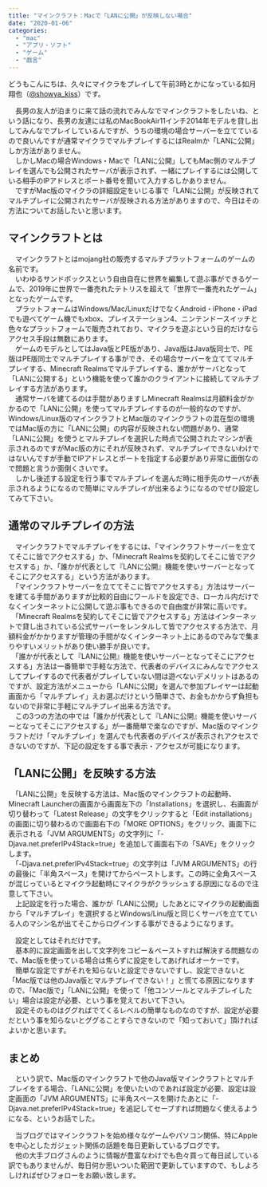 ```yaml
---
title: "マインクラフト：Macで「LANに公開」が反映しない場合"
date: "2020-01-06"
categories: 
  - "mac"
  - "アプリ・ソフト"
  - "ゲーム"
  - "戯言"
---
```


どうもこんにちは、久々にマイクラをプレイして午前3時とかになっている如月翔也（[@showya\_kiss](http://twitter.com/showya_kiss)）です。  
  
　長男の友人が泊まりに来て話の流れでみんなでマインクラフトをしたいね、という話になり、長男の友達には私のMacBookAir11インチ2014年モデルを貸し出してみんなでプレイしているんですが、うちの環境の場合サーバーを立てているので良いんですが通常マイクラでマルチプレイするにはRealmか「LANに公開」しか方法がありません。  
　しかしMacの場合Windows・Macで「LANに公開」してもMac側のマルチプレイを選んでも公開されたサーバが表示されず、一緒にプレイするには公開している相手のIPアドレスとポート番号を聞いて入力するしかありません。  
　ですがMac版のマイクラの詳細設定をいじる事で「LANに公開」が反映されてマルチプレイに公開されたサーバが反映される方法がありますので、今日はその方法についてお話したいと思います。  

## マインクラフトとは

　マインクラフトとはmojang社の販売するマルチプラットフォームのゲームの名前です。  
　いわゆるサンドボックスという自由自在に世界を編集して遊ぶ事ができるゲームで、2019年に世界で一番売れたテトリスを超えて「世界で一番売れたゲーム」となったゲームです。  
　プラットフォームはWindows/Mac/LinuxだけでなくAndroid・iPhone・iPadでも遊べてゲーム機でもxbox、プレイステーション4、ニンテンドースイッチと色々なプラットフォームで販売されており、マイクラを遊ぶという目的だけならアクセス手段は無数にあります。  
　ゲームのモデルとしてはJava版とPE版があり、Java版はJava版同士で、PE版はPE版同士でマルチプレイする事ができ、その場合サーバーを立ててマルチプレイする、Minecraft Realmsでマルチプレイする、誰かがサーバとなって「LANに公開する」という機能を使って誰かのクライアントに接続してマルチプレイする方法があります。  
　通常サーバを建てるのは手間がありますしMinecraft Realmsは月額料金がかかるので「LANに公開」を使ってマルチプレイするのが一般的なのですが、Windows/Linux版のマインクラフトとMac版のマインクラフトの混在型の環境ではMac版の方に「LANに公開」の内容が反映されない問題があり、通常「LANに公開」を使うとマルチプレイを選択した時点で公開されたマシンが表示されるのですがMac版の方にそれが反映されず、マルチプレイできないわけではないんですが手動でIPアドレスとポートを指定する必要があり非常に面倒なので問題と言うか面倒くさいです。  
　しかし後述する設定を行う事でマルチプレイを選んだ時に相手先のサーバが表示されるようになるので簡単にマルチプレイが出来るようになるのでぜひ設定してみて下さい。  

## 通常のマルチプレイの方法

　マインクラフトでマルチプレイをするには、「マインクラフトサーバーを立ててそこに皆でアクセスする」か、「Minecraft Realmsを契約してそこに皆でアクセスする」か、「誰かが代表として『LANに公開』機能を使いサーバーとなってそこにアクセスする」という方法があります。  
　「マインクラフトサーバーを立ててそこに皆でアクセスする」方法はサーバーを建てる手間がありますが比較的自由にワールドを設定でき、ローカル内だけでなくインターネットに公開して遊ぶ事もできるので自由度が非常に高いです。  
　「Minecraft Realmsを契約してそこに皆でアクセスする」方法はインターネットで貸し出されている公式サーバーをレンタルして皆でアクセスする方法で、月額料金がかかりますが管理の手間がなくインターネット上にあるのでみなで集まりやすいメリットがあり使い勝手が良いです。  
　「誰かが代表として『LANに公開』機能を使いサーバーとなってそこにアクセスする」方法は一番簡単で手軽な方法で、代表者のデバイスにみんなでアクセスしてプレイするので代表者がプレイしていない間は遊べないデメリットはあるのですが、設定方法がメニューから「LANに公開」を選んで参加プレイヤーは起動画面から「マルチプレイ」えお選ぶだけという簡単さで、お金もかからず負担もないので非常に手軽にマルチプレイ出来る方法です。  
　この3つの方法の中では「誰かが代表として『LANに公開』機能を使いサーバーとなってそこにアクセスする」が一番簡単で楽なのですが、Mac版のマインクラフトだけ「マルチプレイ」を選んでも代表者のデバイスが表示されアクセスできないのですが、下記の設定をする事で表示・アクセスが可能になります。  

## 「LANに公開」を反映する方法

　「LANに公開」を反映する方法は、Mac版のマインクラフトの起動時、Minecraft Launcherの画面から画面左下の「Installations」を選択し、右画面が切り替わって「Latest Release」の文字をクリックすると「Edit installations」の画面に切り替わるので画面右下の「MORE OPTIONS」をクリック、画面下に表示される「JVM ARGUMENTS」の文字列に「-Djava.net.preferIPv4Stack=true」を追加して画面右下の「SAVE」をクリックします。  
　「-Djava.net.preferIPv4Stack=true」の文字列は「JVM ARGUMENTS」の行の最後に「半角スペース」を開けてからペーストします。この時に全角スペースが混じっているとマイクラ起動時にマイクラがクラッシュする原因になるので注意して下さい。  
　上記設定を行った場合、誰かが「LANに公開」したあとにマイクラの起動画面から「マルチプレイ」を選択するとWindows/Linu版と同じくサーバを立てている人のマシン名が出てそこからログインする事ができるようになります。  
  
　設定としてはそれだけです。  
　基本的に設定画面を出して文字列をコピー＆ペーストすれば解決する問題なので、Mac版を使っている場合は焦らずに設定をしてあげればオーケーです。  
　簡単な設定ですがそれを知らないと設定できないですし、設定できないと「Mac版では他のJava版とマルチプレイできない！」と慌てる原因になりますので、「Mac版で」「LANに公開」を使って「他コンソールとマルチプレイしたい」場合は設定が必要、という事を覚えておいて下さい。  
　設定そのものはググればでてくるレベルの簡単なものなのですが、設定が必要だという事を知らないとググることすらできないので「知っておいて」頂ければよいかと思います。

## まとめ

　という訳で、Mac版のマインクラフトで他のJava版マインクラフトとマルチプレイをする場合、「LANに公開」を使いたいのであれば設定が必要、設定は設定画面の「JVM ARGUMENTS」に半角スペースを開けたあとに「-Djava.net.preferIPv4Stack=true」を追記してセーブすれば問題なく使えるようになる、というお話でした。  
  
　当ブログではマインクラフトを始め様々なゲームやパソコン関係、特にAppleを中心としたガジェット関係の話題を毎日更新しているブログです。  
　他の大手ブログさんのように情報が豊富なわけでも色々買って毎日試している訳でもありませんが、毎日何か思いついた範囲で更新していますので、もしよろしければぜひフォローをお願い致します。
